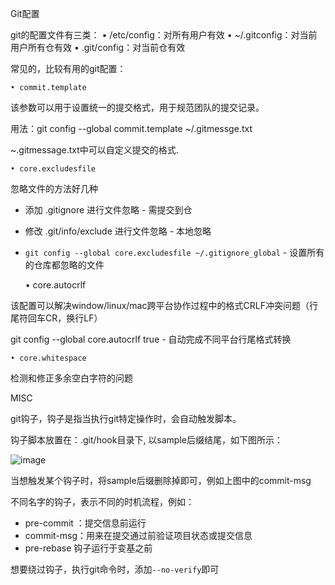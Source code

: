 Git配置

git的配置文件有三类：
	•  /etc/config：对所有用户有效
	•  ~/.gitconfig：对当前用户所有仓有效
	• .git/config：对当前仓有效



常见的，比较有用的git配置：

	• commit.template

该参数可以用于设置统一的提交格式，用于规范团队的提交记录。

用法：git config --global commit.template ~/.gitmessge.txt

~.gitmessage.txt中可以自定义提交的格式.


	• core.excludesfile

忽略文件的方法好几种
+ 添加 .gitignore 进行文件忽略 - 需提交到仓
+ 修改 .git/info/exclude 进行文件忽略 - 本地忽略
+ `git config --global core.excludesfile ~/.gitignore_global` - 设置所有的仓库都忽略的文件


	• core.autocrlf

该配置可以解决window/linux/mac跨平台协作过程中的格式CRLF冲突问题（行尾符回车CR，换行LF）

git config --global core.autocrlf true - 自动完成不同平台行尾格式转换

	• core.whitespace

检测和修正多余空白字符的问题


MISC

git钩子，钩子是指当执行git特定操作时，会自动触发脚本。

钩子脚本放置在：.git/hook目录下, 以sample后缀结尾，如下图所示：

![image](https://github.com/user-attachments/assets/136dc3aa-bbf3-4dda-ae35-a91f5a9ae6b0)


当想触发某个钩子时，将sample后缀删除掉即可，例如上图中的commit-msg

不同名字的钩子，表示不同的时机流程，例如：

+ pre-commit ：提交信息前运行
+ commit-msg：用来在提交通过前验证项目状态或提交信息
+ pre-rebase 钩子运行于变基之前

想要绕过钩子，执行git命令时，添加`--no-verify`即可
